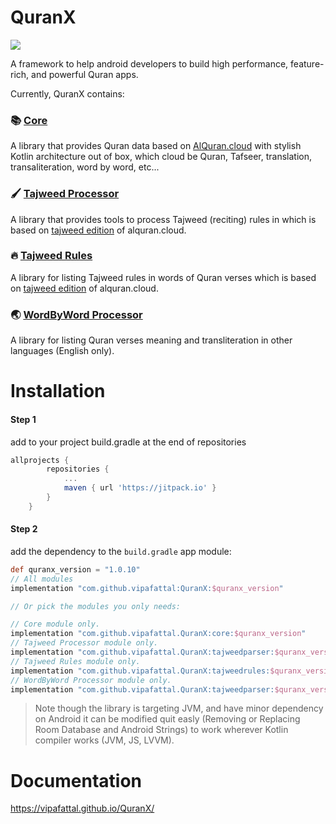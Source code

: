 # QuranX
[![](https://jitpack.io/v/vipafattal/QuranX.svg)](https://jitpack.io/#vipafattal/QuranX)

A framework to help android developers to build high performance, feature-rich, and powerful Quran apps.

Currently, QuranX contains:

### 📚 [Core](./core/)
A library that provides Quran data based on [AlQuran.cloud](https://alquran.cloud/api) with stylish Kotlin architecture out of box, which cloud be Quran, Tafseer, translation, transaliteration, word by word, etc...

### 🖌 [Tajweed Processor](./tajweedprocessor/)
A library that provides tools to process Tajweed (reciting) rules in which is based on [tajweed edition](http://api.alquran.cloud/v1/quran/quran-tajweed) of alquran.cloud.

### 🔥 [Tajweed Rules](./tajweedrules/)
A library for listing Tajweed rules in words of Quran verses which is based on [tajweed edition](http://api.alquran.cloud/v1/quran/quran-tajweed) of alquran.cloud.

### 🌏 [WordByWord Processor](./wordsprocessor/)
A library for listing Quran verses meaning and transliteration in other languages (English only).

# Installation

#### Step 1
add to your project build.gradle at the end of repositories
```groovy
allprojects {
		repositories {
			...
			maven { url 'https://jitpack.io' }
		}
	}
```

#### Step 2
add the dependency to the `build.gradle` app module:
```groovy
def quranx_version = "1.0.10"
// All modules
implementation "com.github.vipafattal:QuranX:$quranx_version"

// Or pick the modules you only needs:

// Core module only.
implementation "com.github.vipafattal.QuranX:core:$quranx_version"
// Tajweed Processor module only.
implementation "com.github.vipafattal.QuranX:tajweedparser:$quranx_version"
// Tajweed Rules module only.
implementation "com.github.vipafattal.QuranX:tajweedrules:$quranx_version"
// WordByWord Processor module only.
implementation "com.github.vipafattal.QuranX:tajweedparser:$quranx_version"
```
> Note though the library is targeting JVM, and have minor dependency on Android it can be modified quit easly (Removing or Replacing Room Database and Android Strings) to work wherever Kotlin compiler works (JVM, JS, LVVM).
# Documentation
https://vipafattal.github.io/QuranX/
